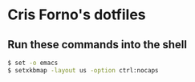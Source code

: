 # Cris Forno's dotfiles

## Run these commands into the shell

```bash
$ set -o emacs
$ setxkbmap -layout us -option ctrl:nocaps
```
